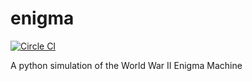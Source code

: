 # enigma

[![Circle CI](https://circleci.com/gh/stephengough/enigma.svg?style=svg&circle-token=6abc8532e04bc4fa12b9576f867d775f7a6f72fe)](https://circleci.com/gh/stephengough/enigma)

A python simulation of the World War II Enigma Machine
